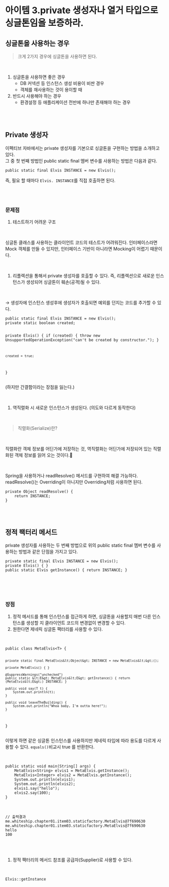 <h1>아이템 3.private 생성자나 열거 타입으로 싱글톤임을 보증하라.</h1><h2>싱글톤을 사용하는 경우</h2><blockquote>
<p>크게 2가지 경우에 싱글톤을 사용하면 된다.</p>
</blockquote><br>
<ol>
<li>싱글톤을 사용하면 좋은 경우
<ul>
<li>DB 커넥션 등 인스턴스 생성 비용이 비싼 경우</li>
<li>객체를 재사용하는 것이 용이할 때</li>
</ul>
</li>
<li>반드시 사용해야 하는 경우
<ul>
<li>환경설정 등 애플리케이션 전반에 하나만 존재해야 하는 경우</li>
</ul>
</li>
</ol><br>
<br>
<h2>Private 생성자</h2><p>이펙티브 자바에서는 private 생성자를 기본으로 싱글톤을 구현하는 방법을 소개하고 있다.<br>
그 중 첫 번째 방법인 public static final 멤버 변수를 사용하는 방법은 다음과 같다.</p><pre><code>public static final Elvis INSTANCE = new Elvis();
</code></pre><p>즉, 필요 할 때마다 <code>Elvis. INSTANCE</code>를 직접 호출하면 된다.</p><br>
<br>
<h3>문제점</h3><ol>
<li>테스트하기 어려운 구조</li>
</ol><br>
<p>싱글톤 클래스를 사용하는 클라이언트 코드의 테스트가 어려워진다. 인터페이스라면 Mock 객체를 만들 수 있지만, 인터페이스 기반이 아니라면 Mocking이 어렵기 때문이다.</p><br>
<ol>
<li>리플렉션을 통해서 private 생성자를 호출할 수 있다. 즉, 리플렉션으로 새로운 인스턴스가 생성되어 싱글톤이 훼손(공격)될 수 있다.</li>
</ol><br>
<p>&rarr; 생성자에 인스턴스 생성후에 생성자가 호출되면 예외를 던지는 코드를 추가할 수 있다.</p><pre><code>public static final Elvis INSTANCE = new Elvis();
private static boolean created;

private Elvis() {
    if (created) {
        throw new UnsupportedOperationException("can't be created by constructor.");
    }

    created = true;
}
</code></pre><p>(하지만 간결함이라는 장점을 잃는다.)</p><br>
<ol>
<li>역직렬화 시 새로운 인스턴스가 생성된다. (의도와 다르게 동작한다)</li>
</ol><br>
<blockquote>
<p>직렬화(Serialize)란?</p>
</blockquote><br>
<p>직렬화란 객체 정보를 어딘가에 저장하는 것, 역직렬화는 어딘가에 저장되어 있는 직렬화된 객체 정보를 읽어 오는 것이다.</p><br>
<p>Spring을 사용하거나 readResolve() 메서드를 구현하여 해결 가능하다.<br>
readResolve()는 Overriding이 아니지만 Overriding처럼 사용하면 된다.</p><pre><code>private Object readResolve() {
    return INSTANCE;
}
</code></pre><br>
<br>
<h2>정적 팩터리 메서드</h2><p>private 생성자를 사용하는 두 번째 방법으로 위의 public static final 멤버 변수를 사용하는 방법과 같은 단점을 가지고 있다.</p><pre><code>private static final Elvis INSTANCE = new Elvis();
private Elvis() { }
public static Elvis getInstance() { return INSTANCE; }
</code></pre><br>
<br>
<br>
<h3>장점</h3><ol>
<li>정적 메서드를 통해 인스턴스를 접근하게 하면, 싱글톤을 사용할지 매번 다른 인스턴스를 생성할 지 클라이언트 코드의 변경없이 변경할 수 있다.<br></li>
<li>원한다면 제네릭 싱글톤 팩터리를 사용할 수 있다.</li>
</ol><br>
<pre><code>public class MetaElvis&lt;T&gt; {

    private static final MetaElvis&lt;Object&gt; INSTANCE = new MetaElvis&lt;&gt;();

    private MetaElvis() { }

    @SuppressWarnings("unchecked")
    public static &lt;E&gt; MetaElvis&lt;E&gt; getInstance() { return (MetaElvis&lt;E&gt;) INSTANCE; }

    public void say(T t) {
        System.out.println(t);
    }

    public void leaveTheBuilding() {
        System.out.println("Whoa baby, I'm outta here!");
    }
}
</code></pre><p>이렇게 하면 같은 싱글톤 인스턴스를 사용하지만 제네릭 타입에 따라 용도를 다르게 사용할 수 있다. <code>equals()</code>비교시 true 를 반환한다.</p><br>
<pre><code>public static void main(String[] args) {
    MetaElvis&lt;String&gt; elvis1 = MetaElvis.getInstance();
    MetaElvis&lt;Integer&gt; elvis2 = MetaElvis.getInstance();
    System.out.println(elvis1);
    System.out.println(elvis2);
    elvis1.say("hello");
    elvis2.say(100);
}
</code></pre><br>
<pre><code>// 출력결과
me.whiteship.chapter01.item03.staticfactory.MetaElvis@7f690630
me.whiteship.chapter01.item03.staticfactory.MetaElvis@7f690630
hello
100
</code></pre><br>
<br>
<ol>
<li>정적 팩터리의 메서드 참조를 공급자(Supplier)로 사용할 수 있다.</li>
</ol><br>
<p><code>Elvis::getInstance</code></p>